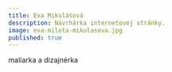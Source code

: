 ```yaml
---
title: Eva Mikulášová
description: Návrhárka internetovej stránky.
image: eva-milota-mikulasova.jpg
published: true
---
```

maliarka a dizajnérka
